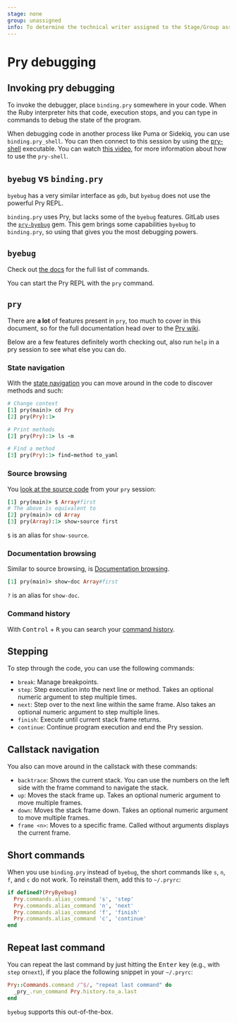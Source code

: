 ```yaml
---
stage: none
group: unassigned
info: To determine the technical writer assigned to the Stage/Group associated with this page, see https://about.gitlab.com/handbook/engineering/ux/technical-writing/#assignments
---
```


# Pry debugging

## Invoking pry debugging

To invoke the debugger, place `binding.pry` somewhere in your
code. When the Ruby interpreter hits that code, execution stops,
and you can type in commands to debug the state of the program.

When debugging code in another process like Puma or Sidekiq, you can use `binding.pry_shell`.
You can then connect to this session by using the [pry-shell](https://github.com/meinac/pry-shell) executable.
You can watch [this video](https://www.youtube.com/watch?v=Lzs_PL_BySo), for more information about
how to use the `pry-shell`.

## `byebug` vs `binding.pry`

`byebug` has a very similar interface as `gdb`, but `byebug` does not
use the powerful Pry REPL.

`binding.pry` uses Pry, but lacks some of the `byebug`
features. GitLab uses the [`pry-byebug`](https://github.com/deivid-rodriguez/pry-byebug)
gem. This gem brings some capabilities `byebug` to `binding.pry`, so
using that gives you the most debugging powers.

## `byebug`

Check out [the docs](https://github.com/deivid-rodriguez/byebug) for the full list of commands.

You can start the Pry REPL with the `pry` command.

## `pry`

There are **a lot** of features present in `pry`, too much to cover in
this document, so for the full documentation head over to the [Pry wiki](https://github.com/pry/pry/wiki).

Below are a few features definitely worth checking out, also run
`help` in a pry session to see what else you can do.

### State navigation

With the [state navigation](https://github.com/pry/pry/wiki/State-navigation)
you can move around in the code to discover methods and such:

```ruby
# Change context
[1] pry(main)> cd Pry
[2] pry(Pry):1>

# Print methods
[2] pry(Pry):1> ls -m

# Find a method
[3] pry(Pry):1> find-method to_yaml
```

### Source browsing

You [look at the source code](https://github.com/pry/pry/wiki/Source-browsing)
from your `pry` session:

```ruby
[1] pry(main)> $ Array#first
# The above is equivalent to
[2] pry(main)> cd Array
[3] pry(Array):1> show-source first
```

`$` is an alias for `show-source`.

### Documentation browsing

Similar to source browsing, is [Documentation browsing](https://github.com/pry/pry/wiki/Documentation-browsing).

```ruby
[1] pry(main)> show-doc Array#first
```

`?` is an alias for `show-doc`.

### Command history

With <kbd>Control</kbd> + <kbd>R</kbd> you can search your [command history](https://github.com/pry/pry/wiki/History).

## Stepping

To step through the code, you can use the following commands:

- `break`: Manage breakpoints.
- `step`: Step execution into the next line or method. Takes an
  optional numeric argument to step multiple times.
- `next`: Step over to the next line within the same frame. Also takes
  an optional numeric argument to step multiple lines.
- `finish`: Execute until current stack frame returns.
- `continue`: Continue program execution and end the Pry session.

## Callstack navigation

You also can move around in the callstack with these commands:

- `backtrace`: Shows the current stack. You can use the numbers on the
  left side with the frame command to navigate the stack.
- `up`: Moves the stack frame up. Takes an optional numeric argument
  to move multiple frames.
- `down`: Moves the stack frame down. Takes an optional numeric
  argument to move multiple frames.
- `frame <n>`: Moves to a specific frame. Called without arguments
  displays the current frame.

## Short commands

When you use `binding.pry` instead of `byebug`, the short commands
like `s`, `n`, `f`, and `c` do not work. To reinstall them, add this
to `~/.pryrc`:

```ruby
if defined?(PryByebug)
  Pry.commands.alias_command 's', 'step'
  Pry.commands.alias_command 'n', 'next'
  Pry.commands.alias_command 'f', 'finish'
  Pry.commands.alias_command 'c', 'continue'
end
```

## Repeat last command

You can repeat the last command by just hitting the <kbd>Enter</kbd>
key (e.g., with `step` or`next`), if you place the following snippet
in your `~/.pryrc`:

```ruby
Pry::Commands.command /^$/, "repeat last command" do
  _pry_.run_command Pry.history.to_a.last
end
```

`byebug` supports this out-of-the-box.
